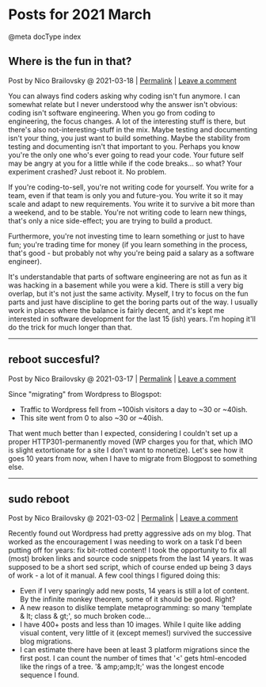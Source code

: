 # Posts for 2021 March

@meta docType index

## Where is the fun in that?

Post by Nico Brailovsky @ 2021-03-18 | [Permalink](md_blog/2021/0318_Whereisthefuninthat.md)  | [Leave a comment](https://github.com/nicolasbrailo/nicolasbrailo.github.io/issues/new?title=Comment@md_blog/2021/0318_Whereisthefuninthat.md&body=I%20have%20a%20comment!)

You can always find coders asking why coding isn't fun anymore. I can somewhat relate but I never understood why the answer isn't obvious: coding isn't software engineering. When you go from coding to engineering, the focus changes. A lot of the interesting stuff is there, but there's also not-interesting-stuff in the mix. Maybe testing and documenting isn't your thing, you just want to build something. Maybe the stability from testing and documenting isn't that important to you. Perhaps you know you're the only one who's ever going to read your code. Your future self may be angry at you for a little while if the code breaks... so what? Your experiment crashed? Just reboot it. No problem.

If you're coding-to-sell, you're not writing code for yourself. You write for a team, even if that team is only you and future-you. You write it so it may scale and adapt to new requirements. You write it to survive a bit more than a weekend, and to be stable. You're not writing code to learn new things, that's only a nice side-effect; you are trying to build a product.

Furthermore, you're not investing time to learn something or just to have fun; you're trading time for money (if you learn something in the process, that's good - but probably not why you're being paid a salary as a software engineer).

It's understandable that parts of software engineering are not as fun as it was hacking in a basement while you were a kid. There is still a very big overlap, but it's not just the same activity. Myself, I try to focus on the fun parts and just have discipline to get the boring parts out of the way. I usually work in places where the balance is fairly decent, and it's kept me interested in software development for the last 15 (ish) years. I'm hoping it'll do the trick for much longer than that.





---

## reboot succesful?

Post by Nico Brailovsky @ 2021-03-17 | [Permalink](md_blog/2021/0317_rebootsuccesful.md)  | [Leave a comment](https://github.com/nicolasbrailo/nicolasbrailo.github.io/issues/new?title=Comment@md_blog/2021/0317_rebootsuccesful.md&body=I%20have%20a%20comment!)

Since "migrating" from Wordpress to Blogspot:

* Traffic to Wordpress fell from ~100ish visitors a day to ~30 or ~40ish.
* This site went from 0 to also ~30 or ~40ish.

That went much better than I expected, considering I couldn't set up a proper HTTP301-permanently moved (WP charges you for that, which IMO is slight extortionate for a site I don't want to monetize). Let's see how it goes 10 years from now, when I have to migrate from Blogpost to something else.





---

## sudo reboot

Post by Nico Brailovsky @ 2021-03-02 | [Permalink](md_blog/2021/0302_sudoreboot.md)  | [Leave a comment](https://github.com/nicolasbrailo/nicolasbrailo.github.io/issues/new?title=Comment@md_blog/2021/0302_sudoreboot.md&body=I%20have%20a%20comment!)

Recently found out Wordpress had pretty aggressive ads on my blog. That worked as the encouragement I was needing to work on a task I'd been putting off for years: fix bit-rotted content! I took the opportunity to fix all (most) broken links and source code snippets from the last 14 years. It was supposed to be a short sed script, which of course ended up being 3 days of work - a lot of it manual. A few cool things I figured doing this:

* Even if I very sparingly add new posts, 14 years is still a lot of content. By the infinite monkey theorem, some of it should be good. Right?
* A new reason to dislike template metaprogramming: so many 'template & lt; class & gt;', so much broken code...
* I have 400+ posts and less than 10 images. While I quite like adding visual content, very little of it (except memes!) survived the successive blog migrations.
* I can estimate there have been at least 3 platform migrations since the first post. I can count the number of times that '<' gets html-encoded like the rings of a tree. '& amp;amp;lt;' was the longest encode sequence I found.



